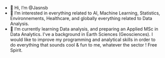 - 👋 Hi, I’m @Jasnsb
- 👀 I’m interested in everything related to AI, Machine Learning, Statistics, Environnements, Healthcare, and globally everything related to Data Analysis.
- 🌱 I’m currently learning Data analysis, and preparing an Applied MSc in Data Analytics. I've a background in Earth Sciences (Geosciences). I would like to improve my programming and analytical skills in order to do everything that sounds cool & fun to me, whatever the sector ! Free Spirit.

<!---
Jasnsb/Jasnsb is a ✨ special ✨ repository because its `README.md` (this file) appears on your GitHub profile.
You can click the Preview link to take a look at your changes.
--->
